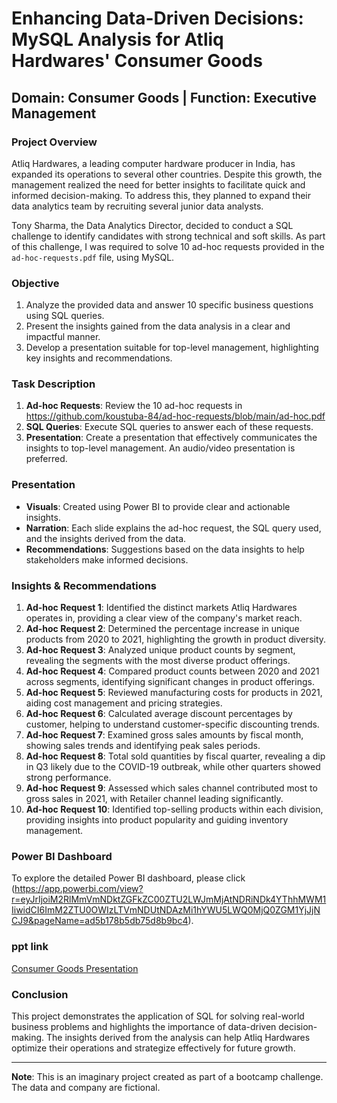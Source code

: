 # Enhancing Data-Driven Decisions: MySQL Analysis for Atliq Hardwares' Consumer Goods

## Domain: Consumer Goods | Function: Executive Management

### Project Overview

Atliq Hardwares, a leading computer hardware producer in India, has expanded its operations to several other countries. Despite this growth, the management realized the need for better insights to facilitate quick and informed decision-making. To address this, they planned to expand their data analytics team by recruiting several junior data analysts.

Tony Sharma, the Data Analytics Director, decided to conduct a SQL challenge to identify candidates with strong technical and soft skills. As part of this challenge, I was required to solve 10 ad-hoc requests provided in the `ad-hoc-requests.pdf` file, using MySQL.

### Objective

1. Analyze the provided data and answer 10 specific business questions using SQL queries.
2. Present the insights gained from the data analysis in a clear and impactful manner.
3. Develop a presentation suitable for top-level management, highlighting key insights and recommendations.

### Task Description

1. **Ad-hoc Requests**: Review the 10 ad-hoc requests in https://github.com/koustuba-84/ad-hoc-requests/blob/main/ad-hoc.pdf
2. **SQL Queries**: Execute SQL queries to answer each of these requests.
3. **Presentation**: Create a presentation that effectively communicates the insights to top-level management. An audio/video presentation is preferred.

### Presentation

- **Visuals**: Created using Power BI to provide clear and actionable insights.
- **Narration**: Each slide explains the ad-hoc request, the SQL query used, and the insights derived from the data.
- **Recommendations**: Suggestions based on the data insights to help stakeholders make informed decisions.

### Insights & Recommendations

1. **Ad-hoc Request 1**: Identified the distinct markets Atliq Hardwares operates in, providing a clear view of the company's market reach.
2. **Ad-hoc Request 2**: Determined the percentage increase in unique products from 2020 to 2021, highlighting the growth in product diversity.
3. **Ad-hoc Request 3**: Analyzed unique product counts by segment, revealing the segments with the most diverse product offerings.
4. **Ad-hoc Request 4**: Compared product counts between 2020 and 2021 across segments, identifying significant changes in product offerings.
5. **Ad-hoc Request 5**: Reviewed manufacturing costs for products in 2021, aiding cost management and pricing strategies.
6. **Ad-hoc Request 6**: Calculated average discount percentages by customer, helping to understand customer-specific discounting trends.
7. **Ad-hoc Request 7**: Examined gross sales amounts by fiscal month, showing sales trends and identifying peak sales periods.
8. **Ad-hoc Request 8**: Total sold quantities by fiscal quarter, revealing a dip in Q3 likely due to the COVID-19 outbreak, while other quarters showed strong performance.
9. **Ad-hoc Request 9**: Assessed which sales channel contributed most to gross sales in 2021, with Retailer channel leading significantly.
10. **Ad-hoc Request 10**: Identified top-selling products within each division, providing insights into product popularity and guiding inventory management.

### Power BI Dashboard

To explore the detailed Power BI dashboard, please click (https://app.powerbi.com/view?r=eyJrIjoiM2RlMmVmNDktZGFkZC00ZTU2LWJmMjAtNDRiNDk4YThhMWM1IiwidCI6ImM2ZTU0OWIzLTVmNDUtNDAzMi1hYWU5LWQ0MjQ0ZGM1YjJjNCJ9&pageName=ad5b178b5db75d8b9bc4).


### ppt link 
[Consumer Goods Presentation](https://github.com/koustuba-84/Consumer-goods/blob/main/consumer-goods.pptx)


### Conclusion

This project demonstrates the application of SQL for solving real-world business problems and highlights the importance of data-driven decision-making. The insights derived from the analysis can help Atliq Hardwares optimize their operations and strategize effectively for future growth.

---

**Note**: This is an imaginary project created as part of a bootcamp challenge. The data and company are fictional.
